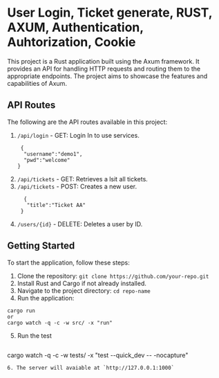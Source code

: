 # User Login, Ticket generate, RUST, AXUM, Authentication, Auhtorization, Cookie

This project is a Rust application built using the Axum framework. It provides an API for handling HTTP requests and routing them to the appropriate endpoints. The project aims to showcase the features and capabilities of Axum.

## API Routes

The following are the API routes available in this project:

1. `/api/login` - GET: Login In to use services.
    ```
     {
      "username":"demo1",
      "pwd":"welcome"
    }
   ```
2. `/api/tickets` - GET: Retrieves a lsit all tickets.
3. `/api/tickets` - POST: Creates a new user.
   ```
     {
      "title":"Ticket AA"
    }
   ```
4. `/users/{id}` - DELETE: Deletes a user by ID.

## Getting Started

To start the application, follow these steps:

1. Clone the repository: `git clone https://github.com/your-repo.git`
2. Install Rust and Cargo if not already installed.
3. Navigate to the project directory: `cd repo-name`
4. Run the application:
  ```
  cargo run
  or
  cargo watch -q -c -w src/ -x "run"
  ```
5. Run the test
   ```
  cargo watch -q -c -w tests/ -x "test --quick_dev -- -nocapture"
  ```
6. The server will avaiable at `http://127.0.0.1:1000`

